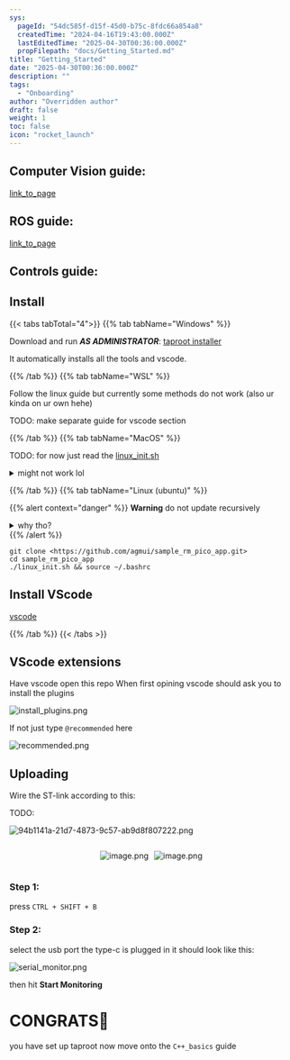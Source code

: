 ```yaml
---
sys:
  pageId: "54dc585f-d15f-45d0-b75c-8fdc66a854a8"
  createdTime: "2024-04-16T19:43:00.000Z"
  lastEditedTime: "2025-04-30T00:36:00.000Z"
  propFilepath: "docs/Getting_Started.md"
title: "Getting_Started"
date: "2025-04-30T00:36:00.000Z"
description: ""
tags:
  - "Onboarding"
author: "Overridden author"
draft: false
weight: 1
toc: false
icon: "rocket_launch"
---
```


## Computer Vision guide:

[link_to_page](86d45bc0-388b-4d26-8848-44f255f73d0e)

## ROS guide:

[link_to_page](3c76c1de-ec8f-46d6-8b0a-294005edc2d5)

## Controls guide:

## Install

{{< tabs tabTotal="4">}}
{{% tab tabName="Windows" %}}

Download and run _**AS ADMINISTRATOR**_: [taproot installer](https://github.com/Thornbots/TeachingFreshies/releases/tag/1.0)

It automatically installs all the tools and vscode.

{{% /tab %}}
{{% tab tabName="WSL" %}}

Follow the linux guide but currently some methods do not work (also ur kinda on ur own hehe)

TODO: make separate guide for vscode section

{{% /tab %}}
{{% tab tabName="MacOS" %}}

TODO: for now just read the [linux_init.sh](https://github.com/agmui/sample_rm_pico_app/blob/main/linux_init.sh)

<details>
<summary>might not work lol</summary>

`brew install libusb pkg-config`

Next install: [vscode](https://code.visualstudio.com/Download)

</details>

{{% /tab %}}
{{% tab tabName="Linux (ubuntu)" %}}

{{% alert context="danger" %}}
**Warning** do not update recursively
<details>
<summary>why tho?</summary>
There are some submodules that may go on for a while (like tinyusb) and I highly
recommend you don't need to get them.
If you want to see what submodules I update just look in `linux_init.sh`
</details>
{{% /alert %}}

```shell
git clone <https://github.com/agmui/sample_rm_pico_app.git>
cd sample_rm_pico_app
./linux_init.sh && source ~/.bashrc
```

## Install VScode

[vscode](https://code.visualstudio.com/Download)

{{% /tab %}}
{{< /tabs >}}

## VScode extensions

Have vscode open this repo
When first opining vscode should ask you to install the plugins

![install_plugins.png](https://prod-files-secure.s3.us-west-2.amazonaws.com/d518164a-d88e-44d1-a4ee-3adb3bd8bce0/89bd30f0-1825-4e77-867b-0a41ce370880/install_plugins.png?X-Amz-Algorithm=AWS4-HMAC-SHA256&X-Amz-Content-Sha256=UNSIGNED-PAYLOAD&X-Amz-Credential=ASIAZI2LB466S7R572LW%2F20250527%2Fus-west-2%2Fs3%2Faws4_request&X-Amz-Date=20250527T170749Z&X-Amz-Expires=3600&X-Amz-Security-Token=IQoJb3JpZ2luX2VjEJb%2F%2F%2F%2F%2F%2F%2F%2F%2F%2FwEaCXVzLXdlc3QtMiJHMEUCIHx2ZBzWUNPFfe%2B%2Fu%2BhPeBhCdgoX0mWVKB%2FJp3iY%2F4FpAiEAth4aqtZVNKZ3uJGOJ8LIMYZi2IDomK%2FbkKmXNIhKCnAq%2FwMIXxAAGgw2Mzc0MjMxODM4MDUiDFYGckWXzw1m%2B0zIcSrcA%2Br2%2B9JdTJBurkDPiA3XOcVn7SAo0Dh2wwRkVSJ6tXuQdeum940U1jkmz52DU6MKawmSxXesxcS%2Fi5mBIV6fSTyxGWstguoPA%2FNTcNdQrLSBMS7BZdD8i67mOPMHN%2FP7bIxybxvDNm%2Fx%2BVDPcX82s1eu8UseHF8RFwsN8hiyadM%2BEj6yJ2PduL%2Bw0uf7OD0DAU0xZ%2Bo810HHe%2FdgVIUqZSVZrZg%2FvObxh4JzHJ2hi%2FJD%2BFafvGOY5mxe22ohHaYNT9%2FhEOn8FiqSpqzyHQy8OSJPTMgNZr7h4Qb7zf5SFsTt8xJP3ei95u3TNaUj%2BD8LHBmYW%2F6POQKPEqQYvMNZtlAhvywQ83qTzmWNWtRMwxLpHfDB4UZB32KYrfjRgxuNgy02EbE7SvTFMKJQrHY8qGmEWsrM4jzxCAQfZIlWSwvng5fZdxmpTS8QZycjXwddKxiWp%2BQk9CEDQRMl3OfgDimBIAbip3Y6yT0ZuX3onmE08dbEU8JktLNTEBA7Uj4tTlK2b1k2JAAcG0pIJ8jtN1sPODW4G0q1EF9ruJ8091c09QOjdNFxTK8MvvXB0aLCfYcwfcOd4vBlDuq359RVIYryJYduIjco4eULbV23FVEQshu8I8%2BQYp3GhHF3MLn81sEGOqUBv5HZnMDbks0yXyacaRGvfn0FptQuKm1fhljUdZyHx6rIDQjoIHFq%2F1xlWorNLpGHBJW7nFH%2B09B2lBKVMeMo5R9cGB9bodDlsPtHx5SenEa7HgDgAgr7A0dCE0rNb9gx0GAGqTnbG3qcrCsVU%2F%2Fh9ITx0VSZUZifTmYUDbpk0ahjFDEeyffabqGJ3lAUnPW5C597mP5ca4788EU3Qwv88%2BcAkLgj&X-Amz-Signature=eed7606c58211c995aa1f991f72f79289b860a4c407382ebaa281d780d6eb4d9&X-Amz-SignedHeaders=host&x-id=GetObject)

If not just type `@recommended` here  

![recommended.png](https://prod-files-secure.s3.us-west-2.amazonaws.com/d518164a-d88e-44d1-a4ee-3adb3bd8bce0/61e661e9-5d85-4dfc-be0d-8d2097a5e793/recommended.png?X-Amz-Algorithm=AWS4-HMAC-SHA256&X-Amz-Content-Sha256=UNSIGNED-PAYLOAD&X-Amz-Credential=ASIAZI2LB466S7R572LW%2F20250527%2Fus-west-2%2Fs3%2Faws4_request&X-Amz-Date=20250527T170749Z&X-Amz-Expires=3600&X-Amz-Security-Token=IQoJb3JpZ2luX2VjEJb%2F%2F%2F%2F%2F%2F%2F%2F%2F%2FwEaCXVzLXdlc3QtMiJHMEUCIHx2ZBzWUNPFfe%2B%2Fu%2BhPeBhCdgoX0mWVKB%2FJp3iY%2F4FpAiEAth4aqtZVNKZ3uJGOJ8LIMYZi2IDomK%2FbkKmXNIhKCnAq%2FwMIXxAAGgw2Mzc0MjMxODM4MDUiDFYGckWXzw1m%2B0zIcSrcA%2Br2%2B9JdTJBurkDPiA3XOcVn7SAo0Dh2wwRkVSJ6tXuQdeum940U1jkmz52DU6MKawmSxXesxcS%2Fi5mBIV6fSTyxGWstguoPA%2FNTcNdQrLSBMS7BZdD8i67mOPMHN%2FP7bIxybxvDNm%2Fx%2BVDPcX82s1eu8UseHF8RFwsN8hiyadM%2BEj6yJ2PduL%2Bw0uf7OD0DAU0xZ%2Bo810HHe%2FdgVIUqZSVZrZg%2FvObxh4JzHJ2hi%2FJD%2BFafvGOY5mxe22ohHaYNT9%2FhEOn8FiqSpqzyHQy8OSJPTMgNZr7h4Qb7zf5SFsTt8xJP3ei95u3TNaUj%2BD8LHBmYW%2F6POQKPEqQYvMNZtlAhvywQ83qTzmWNWtRMwxLpHfDB4UZB32KYrfjRgxuNgy02EbE7SvTFMKJQrHY8qGmEWsrM4jzxCAQfZIlWSwvng5fZdxmpTS8QZycjXwddKxiWp%2BQk9CEDQRMl3OfgDimBIAbip3Y6yT0ZuX3onmE08dbEU8JktLNTEBA7Uj4tTlK2b1k2JAAcG0pIJ8jtN1sPODW4G0q1EF9ruJ8091c09QOjdNFxTK8MvvXB0aLCfYcwfcOd4vBlDuq359RVIYryJYduIjco4eULbV23FVEQshu8I8%2BQYp3GhHF3MLn81sEGOqUBv5HZnMDbks0yXyacaRGvfn0FptQuKm1fhljUdZyHx6rIDQjoIHFq%2F1xlWorNLpGHBJW7nFH%2B09B2lBKVMeMo5R9cGB9bodDlsPtHx5SenEa7HgDgAgr7A0dCE0rNb9gx0GAGqTnbG3qcrCsVU%2F%2Fh9ITx0VSZUZifTmYUDbpk0ahjFDEeyffabqGJ3lAUnPW5C597mP5ca4788EU3Qwv88%2BcAkLgj&X-Amz-Signature=9c82f8ade323a8b876dbf29e9282f475d1d9f7ae24c49d6233fef9680cc6f7ed&X-Amz-SignedHeaders=host&x-id=GetObject)

## Uploading

Wire the ST-link according to this:

TODO:

![94b1141a-21d7-4873-9c57-ab9d8f807222.png](https://prod-files-secure.s3.us-west-2.amazonaws.com/d518164a-d88e-44d1-a4ee-3adb3bd8bce0/e5fad17d-ab82-4300-9f4c-505ab4b1202c/94b1141a-21d7-4873-9c57-ab9d8f807222.png?X-Amz-Algorithm=AWS4-HMAC-SHA256&X-Amz-Content-Sha256=UNSIGNED-PAYLOAD&X-Amz-Credential=ASIAZI2LB466S7R572LW%2F20250527%2Fus-west-2%2Fs3%2Faws4_request&X-Amz-Date=20250527T170749Z&X-Amz-Expires=3600&X-Amz-Security-Token=IQoJb3JpZ2luX2VjEJb%2F%2F%2F%2F%2F%2F%2F%2F%2F%2FwEaCXVzLXdlc3QtMiJHMEUCIHx2ZBzWUNPFfe%2B%2Fu%2BhPeBhCdgoX0mWVKB%2FJp3iY%2F4FpAiEAth4aqtZVNKZ3uJGOJ8LIMYZi2IDomK%2FbkKmXNIhKCnAq%2FwMIXxAAGgw2Mzc0MjMxODM4MDUiDFYGckWXzw1m%2B0zIcSrcA%2Br2%2B9JdTJBurkDPiA3XOcVn7SAo0Dh2wwRkVSJ6tXuQdeum940U1jkmz52DU6MKawmSxXesxcS%2Fi5mBIV6fSTyxGWstguoPA%2FNTcNdQrLSBMS7BZdD8i67mOPMHN%2FP7bIxybxvDNm%2Fx%2BVDPcX82s1eu8UseHF8RFwsN8hiyadM%2BEj6yJ2PduL%2Bw0uf7OD0DAU0xZ%2Bo810HHe%2FdgVIUqZSVZrZg%2FvObxh4JzHJ2hi%2FJD%2BFafvGOY5mxe22ohHaYNT9%2FhEOn8FiqSpqzyHQy8OSJPTMgNZr7h4Qb7zf5SFsTt8xJP3ei95u3TNaUj%2BD8LHBmYW%2F6POQKPEqQYvMNZtlAhvywQ83qTzmWNWtRMwxLpHfDB4UZB32KYrfjRgxuNgy02EbE7SvTFMKJQrHY8qGmEWsrM4jzxCAQfZIlWSwvng5fZdxmpTS8QZycjXwddKxiWp%2BQk9CEDQRMl3OfgDimBIAbip3Y6yT0ZuX3onmE08dbEU8JktLNTEBA7Uj4tTlK2b1k2JAAcG0pIJ8jtN1sPODW4G0q1EF9ruJ8091c09QOjdNFxTK8MvvXB0aLCfYcwfcOd4vBlDuq359RVIYryJYduIjco4eULbV23FVEQshu8I8%2BQYp3GhHF3MLn81sEGOqUBv5HZnMDbks0yXyacaRGvfn0FptQuKm1fhljUdZyHx6rIDQjoIHFq%2F1xlWorNLpGHBJW7nFH%2B09B2lBKVMeMo5R9cGB9bodDlsPtHx5SenEa7HgDgAgr7A0dCE0rNb9gx0GAGqTnbG3qcrCsVU%2F%2Fh9ITx0VSZUZifTmYUDbpk0ahjFDEeyffabqGJ3lAUnPW5C597mP5ca4788EU3Qwv88%2BcAkLgj&X-Amz-Signature=15d15e990722f195acd3ed331e6a674fdffeebb87c2749b11324117506702880&X-Amz-SignedHeaders=host&x-id=GetObject)

<div style="display: flex;flex-direction: row; column-gap:10px; max-width: 630px;justify-content: center;">
<div>

![image.png](https://prod-files-secure.s3.us-west-2.amazonaws.com/d518164a-d88e-44d1-a4ee-3adb3bd8bce0/210ecb78-1116-4d7b-b9b7-2292f66fa2c2/image.png?X-Amz-Algorithm=AWS4-HMAC-SHA256&X-Amz-Content-Sha256=UNSIGNED-PAYLOAD&X-Amz-Credential=ASIAZI2LB466ZNUXNE2N%2F20250527%2Fus-west-2%2Fs3%2Faws4_request&X-Amz-Date=20250527T170755Z&X-Amz-Expires=3600&X-Amz-Security-Token=IQoJb3JpZ2luX2VjEJb%2F%2F%2F%2F%2F%2F%2F%2F%2F%2FwEaCXVzLXdlc3QtMiJHMEUCICnGYxalgdXqENICefxLsRq9JyqUrnblrSrnpZJDMB9yAiEAolJTuSKs5F3etxcFWGHwDvdmB8KgClcNL9WirchAwhcq%2FwMIXxAAGgw2Mzc0MjMxODM4MDUiDGY%2FwGpR1JRBrcCN2CrcA7KYSHGA7Ku328qZkx0i0lKBsgP7RPxWHyjeUvBPPzIypfSRkTHC8bDOchfTdb18t8ow1qaAdxyZpoldPdwnx2wG%2FFDAA6Whpgxa5nYwum5nlkqzc6%2B0XEonNmquxzQwNU91lnG3%2F2UPAuS%2B2vnxi7LONYDXtqyr2oDC3%2FIK63DOLhQ668dNN6uBqZjmvb7ywknmbQV16Q06sQMqYtQkwyPgsvaO2iYFVKybXF6F9yMBUCHrVa7EQ1E8xfB90H4eCp15Ad9Fo22EuuqMCeq9IXeYVq%2BdAklUWrtRy%2Fle7vEs%2FJTFkoyVbMiSiba%2Fe%2BkKo5uTDWeOAPqihBJHOpKLXi3i%2FZX%2BPdAuFUo3v5HqgEe80FfPIbtFAurlm1CEBN320V2r0u0eedH6nD19jnENea0y203bSllzny2AVyVvaKjGV8bytuUfHgS%2FstzLln4PvEJo%2BpTFtsAw4tOc3CsPPcSzKanNpq8Ut%2B44v4SXqwk2yMuWZQV8Z5zv4DfPuWGevVEnENrvJ6q%2Fol2p5Ekph7KrcaO0JO74wyucdsF%2FnNzm56we%2B0z7FsUhmZK0CbXjPlWaZCjeTdjCWD4fIC3frgaBFimUTg%2FKBv2FQEHxwQXQUdZ%2FDon8XL67GS2FMLT91sEGOqUBsTL%2Bt18tpPSXAVVtgHnCFVtiPL5Wi7DdeJCg%2FZrNp0GGeQ1%2Bw6Cqq7mUeNAqwbM6teyXSQw3Xfe8Kmo%2BbthlesLxghO6vsXyZTnkXi6ehbGvG8Iy6GYeVJWbzcH7m%2FhCYm05BgeVJ8eXGD6zUOQo8AqvMRQjFa0zrZ8hrHAaRX9hEdJN8o3LLXQ4pA9oqwEF4tjwOhG%2BX0xMJqIK%2BREH92WtwMrX&X-Amz-Signature=1117b5aa2f87177cbee1d1e93f14e4263f3f4198d099fb4e0d300f7e157d24dc&X-Amz-SignedHeaders=host&x-id=GetObject)

</div>
<div>

![image.png](https://prod-files-secure.s3.us-west-2.amazonaws.com/d518164a-d88e-44d1-a4ee-3adb3bd8bce0/33a0fd0f-8ca6-4a86-8e09-26e95ded1fff/image.png?X-Amz-Algorithm=AWS4-HMAC-SHA256&X-Amz-Content-Sha256=UNSIGNED-PAYLOAD&X-Amz-Credential=ASIAZI2LB4662RJIRNOL%2F20250527%2Fus-west-2%2Fs3%2Faws4_request&X-Amz-Date=20250527T170755Z&X-Amz-Expires=3600&X-Amz-Security-Token=IQoJb3JpZ2luX2VjEJb%2F%2F%2F%2F%2F%2F%2F%2F%2F%2FwEaCXVzLXdlc3QtMiJHMEUCICf%2B2ynQcyrF%2Bf2FXyUMU0qr1zHmZrOQxWZZAanX7EzIAiEA837cFMPZx5UJgBWNVaLy2zrIQ42GnTDzIVtKAMloy%2F0q%2FwMIXxAAGgw2Mzc0MjMxODM4MDUiDMoHqs4bcbNWrxz41ircA8e%2BJErKWtsFRe3OH7PwVEliXZaqlDclN738i6YLhp6jvDj4FyrO4PCQtFYBllOfqhx0kI9Yu7lxXMaTpwTmwNqBWowFtnqaxCqh8w1tlpmXkpT8nHIAVCKlmuhr7leJDlQ3qL%2FPY2kHe6MJ4BB4PIfrKGpoZa4p7UOXfTABf2pT%2Bg6gk%2FecxHeWCPIlIN9E9BCqzBlumcX3UK6Wcri1uWHJEwryvobKfzJo0gK92vDyK9tEa52w92Matf8nIdxqtTSq8vvhLZLPUWJLBdAbz29QqrjK%2BxP2IIW4%2BoAQrqg%2BTiAjyUu4tfAZfrUfzLkcHsMDgqnc3JA1QTKiAjDaKB4Op2hwxCMogS9IR%2Bud1OAxnIe%2FAhxgVGcLfU263F%2BS2HdoMz6KXaXvhboBSsBSJ2bij0R0pu%2FOTRGwMo0HxAPLmN0Ve46ajoZz%2BIPP3PF282GoRNGZG9SbRAumEfTx%2FGqPDNPCdBlITFdHtFD1DI1r8aJZWjXFQieAA2GXmIyCEKIzs7npu7gy2MxXzVZNNsQxr31m1CVSqhVlvoqpTR8SqW2R9T%2BOdnjCzVaOS%2BkCJrc6%2FREjSEaQrqqTDrW4%2B5sap0Y9Cy%2B7Lgin2cqMZQAjwIjXbwznam3Bt1icMMH91sEGOqUBJvFv6heUcK1u6FfN9WHrQ8isR3Ni831FRzL%2FZSB94ZJFQbbwszL7U8en1ffPuKUYOc7YEkM%2BFYPmdQxx65ghKpynidRdvbC%2BjWYZOaWxubGvk75OWeMGYiRlU7lesNAoWkt5HGb6Rwqz%2B0oOnzQ1wN0fyePjl093PzfBP%2Fnxa4PukdpLzqDAwefn%2FwkXissMWasA2rlhpsqwTSnm780SQpmUfZad&X-Amz-Signature=c8b85b2fe6429db1c3aeaae08cdab378f70504731e9f360c1d7878311e847964&X-Amz-SignedHeaders=host&x-id=GetObject)

</div>
</div>

### Step 1:

press `CTRL + SHIFT + B`

### Step 2:

select the usb port the type-c is plugged in it should look like this:

![serial_monitor.png](https://prod-files-secure.s3.us-west-2.amazonaws.com/d518164a-d88e-44d1-a4ee-3adb3bd8bce0/f03f4774-05d4-4393-b6a0-d5efb6d315ab/serial_monitor.png?X-Amz-Algorithm=AWS4-HMAC-SHA256&X-Amz-Content-Sha256=UNSIGNED-PAYLOAD&X-Amz-Credential=ASIAZI2LB466S7R572LW%2F20250527%2Fus-west-2%2Fs3%2Faws4_request&X-Amz-Date=20250527T170749Z&X-Amz-Expires=3600&X-Amz-Security-Token=IQoJb3JpZ2luX2VjEJb%2F%2F%2F%2F%2F%2F%2F%2F%2F%2FwEaCXVzLXdlc3QtMiJHMEUCIHx2ZBzWUNPFfe%2B%2Fu%2BhPeBhCdgoX0mWVKB%2FJp3iY%2F4FpAiEAth4aqtZVNKZ3uJGOJ8LIMYZi2IDomK%2FbkKmXNIhKCnAq%2FwMIXxAAGgw2Mzc0MjMxODM4MDUiDFYGckWXzw1m%2B0zIcSrcA%2Br2%2B9JdTJBurkDPiA3XOcVn7SAo0Dh2wwRkVSJ6tXuQdeum940U1jkmz52DU6MKawmSxXesxcS%2Fi5mBIV6fSTyxGWstguoPA%2FNTcNdQrLSBMS7BZdD8i67mOPMHN%2FP7bIxybxvDNm%2Fx%2BVDPcX82s1eu8UseHF8RFwsN8hiyadM%2BEj6yJ2PduL%2Bw0uf7OD0DAU0xZ%2Bo810HHe%2FdgVIUqZSVZrZg%2FvObxh4JzHJ2hi%2FJD%2BFafvGOY5mxe22ohHaYNT9%2FhEOn8FiqSpqzyHQy8OSJPTMgNZr7h4Qb7zf5SFsTt8xJP3ei95u3TNaUj%2BD8LHBmYW%2F6POQKPEqQYvMNZtlAhvywQ83qTzmWNWtRMwxLpHfDB4UZB32KYrfjRgxuNgy02EbE7SvTFMKJQrHY8qGmEWsrM4jzxCAQfZIlWSwvng5fZdxmpTS8QZycjXwddKxiWp%2BQk9CEDQRMl3OfgDimBIAbip3Y6yT0ZuX3onmE08dbEU8JktLNTEBA7Uj4tTlK2b1k2JAAcG0pIJ8jtN1sPODW4G0q1EF9ruJ8091c09QOjdNFxTK8MvvXB0aLCfYcwfcOd4vBlDuq359RVIYryJYduIjco4eULbV23FVEQshu8I8%2BQYp3GhHF3MLn81sEGOqUBv5HZnMDbks0yXyacaRGvfn0FptQuKm1fhljUdZyHx6rIDQjoIHFq%2F1xlWorNLpGHBJW7nFH%2B09B2lBKVMeMo5R9cGB9bodDlsPtHx5SenEa7HgDgAgr7A0dCE0rNb9gx0GAGqTnbG3qcrCsVU%2F%2Fh9ITx0VSZUZifTmYUDbpk0ahjFDEeyffabqGJ3lAUnPW5C597mP5ca4788EU3Qwv88%2BcAkLgj&X-Amz-Signature=fa28bf82780b928e850b069d0fad5ffc503e65d2d2f7100710019fb998b46554&X-Amz-SignedHeaders=host&x-id=GetObject)

then hit **Start Monitoring**

# CONGRATS🎉

you have set up taproot now move onto the `C++_basics` guide
